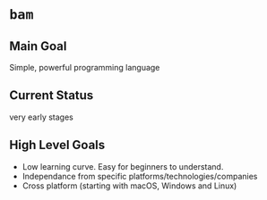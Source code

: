 # `bam`

## Main Goal

Simple, powerful programming language

## Current Status

very early stages

## High Level Goals
- Low learning curve. Easy for beginners to understand.
- Independance from specific platforms/technologies/companies
- Cross platform (starting with macOS, Windows and Linux)
